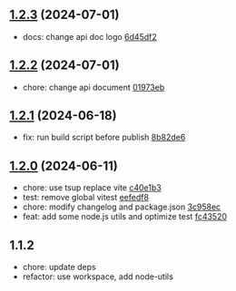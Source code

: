 ## [1.2.3](https://github.com/tomjs/utils/compare/utils%401.2.2...utils%401.2.3) (2024-07-01)

- docs: change api doc logo [6d45df2](https://github.com/tomjs/utils/commit/6d45df2)

## [1.2.2](https://github.com/tomjs/utils/compare/utils%401.2.1...utils%401.2.2) (2024-07-01)

- chore: change api document [01973eb](https://github.com/tomjs/utils/commit/01973eb)

## [1.2.1](https://github.com/tomjs/utils/compare/utils%401.2.0...utils%401.2.1) (2024-06-18)

- fix: run build script before publish [8b82de6](https://github.com/tomjs/utils/commit/8b82de6)

## [1.2.0](https://github.com/tomjs/utils/compare/%40tomjs%2Futils%401.1.2...utils%401.2.0) (2024-06-11)

- chore: use tsup replace vite [c40e1b3](https://github.com/tomjs/utils/commit/c40e1b3)
- test: remove global vitest [eefedf8](https://github.com/tomjs/utils/commit/eefedf8)
- chore: modify changelog and package.json [3c958ec](https://github.com/tomjs/utils/commit/3c958ec)
- feat: add some node.js utils and optimize test [fc43520](https://github.com/tomjs/utils/commit/fc43520)

## 1.1.2

- chore: update deps
- refactor: use workspace, add node-utils
